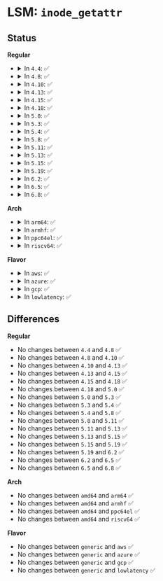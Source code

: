 # LSM: <code>inode_getattr</code>

## Status
<b>Regular</b>
<ul>
<li>
<details>
<summary>In <code>4.4</code>: ✅</summary>

```c
int security_inode_getattr(const struct path *path);
```
</details>
</li>
<li>
<details>
<summary>In <code>4.8</code>: ✅</summary>

```c
int security_inode_getattr(const struct path *path);
```
</details>
</li>
<li>
<details>
<summary>In <code>4.10</code>: ✅</summary>

```c
int security_inode_getattr(const struct path *path);
```
</details>
</li>
<li>
<details>
<summary>In <code>4.13</code>: ✅</summary>

```c
int security_inode_getattr(const struct path *path);
```
</details>
</li>
<li>
<details>
<summary>In <code>4.15</code>: ✅</summary>

```c
int security_inode_getattr(const struct path *path);
```
</details>
</li>
<li>
<details>
<summary>In <code>4.18</code>: ✅</summary>

```c
int security_inode_getattr(const struct path *path);
```
</details>
</li>
<li>
<details>
<summary>In <code>5.0</code>: ✅</summary>

```c
int security_inode_getattr(const struct path *path);
```
</details>
</li>
<li>
<details>
<summary>In <code>5.3</code>: ✅</summary>

```c
int security_inode_getattr(const struct path *path);
```
</details>
</li>
<li>
<details>
<summary>In <code>5.4</code>: ✅</summary>

```c
int security_inode_getattr(const struct path *path);
```
</details>
</li>
<li>
<details>
<summary>In <code>5.8</code>: ✅</summary>

```c
int security_inode_getattr(const struct path *path);
```
</details>
</li>
<li>
<details>
<summary>In <code>5.11</code>: ✅</summary>

```c
int security_inode_getattr(const struct path *path);
```
</details>
</li>
<li>
<details>
<summary>In <code>5.13</code>: ✅</summary>

```c
int security_inode_getattr(const struct path *path);
```
</details>
</li>
<li>
<details>
<summary>In <code>5.15</code>: ✅</summary>

```c
int security_inode_getattr(const struct path *path);
```
</details>
</li>
<li>
<details>
<summary>In <code>5.19</code>: ✅</summary>

```c
int security_inode_getattr(const struct path *path);
```
</details>
</li>
<li>
<details>
<summary>In <code>6.2</code>: ✅</summary>

```c
int security_inode_getattr(const struct path *path);
```
</details>
</li>
<li>
<details>
<summary>In <code>6.5</code>: ✅</summary>

```c
int security_inode_getattr(const struct path *path);
```
</details>
</li>
<li>
<details>
<summary>In <code>6.8</code>: ✅</summary>

```c
int security_inode_getattr(const struct path *path);
```
</details>
</li>
</ul>
<b>Arch</b>
<ul>
<li>
<details>
<summary>In <code>arm64</code>: ✅</summary>

```c
int security_inode_getattr(const struct path *path);
```
</details>
</li>
<li>
<details>
<summary>In <code>armhf</code>: ✅</summary>

```c
int security_inode_getattr(const struct path *path);
```
</details>
</li>
<li>
<details>
<summary>In <code>ppc64el</code>: ✅</summary>

```c
int security_inode_getattr(const struct path *path);
```
</details>
</li>
<li>
<details>
<summary>In <code>riscv64</code>: ✅</summary>

```c
int security_inode_getattr(const struct path *path);
```
</details>
</li>
</ul>
<b>Flavor</b>
<ul>
<li>
<details>
<summary>In <code>aws</code>: ✅</summary>

```c
int security_inode_getattr(const struct path *path);
```
</details>
</li>
<li>
<details>
<summary>In <code>azure</code>: ✅</summary>

```c
int security_inode_getattr(const struct path *path);
```
</details>
</li>
<li>
<details>
<summary>In <code>gcp</code>: ✅</summary>

```c
int security_inode_getattr(const struct path *path);
```
</details>
</li>
<li>
<details>
<summary>In <code>lowlatency</code>: ✅</summary>

```c
int security_inode_getattr(const struct path *path);
```
</details>
</li>
</ul>

## Differences
<b>Regular</b>
<ul>
<li>
No changes between <code>4.4</code> and <code>4.8</code> ✅
</li>
<li>
No changes between <code>4.8</code> and <code>4.10</code> ✅
</li>
<li>
No changes between <code>4.10</code> and <code>4.13</code> ✅
</li>
<li>
No changes between <code>4.13</code> and <code>4.15</code> ✅
</li>
<li>
No changes between <code>4.15</code> and <code>4.18</code> ✅
</li>
<li>
No changes between <code>4.18</code> and <code>5.0</code> ✅
</li>
<li>
No changes between <code>5.0</code> and <code>5.3</code> ✅
</li>
<li>
No changes between <code>5.3</code> and <code>5.4</code> ✅
</li>
<li>
No changes between <code>5.4</code> and <code>5.8</code> ✅
</li>
<li>
No changes between <code>5.8</code> and <code>5.11</code> ✅
</li>
<li>
No changes between <code>5.11</code> and <code>5.13</code> ✅
</li>
<li>
No changes between <code>5.13</code> and <code>5.15</code> ✅
</li>
<li>
No changes between <code>5.15</code> and <code>5.19</code> ✅
</li>
<li>
No changes between <code>5.19</code> and <code>6.2</code> ✅
</li>
<li>
No changes between <code>6.2</code> and <code>6.5</code> ✅
</li>
<li>
No changes between <code>6.5</code> and <code>6.8</code> ✅
</li>
</ul>
<b>Arch</b>
<ul>
<li>
No changes between <code>amd64</code> and <code>arm64</code> ✅
</li>
<li>
No changes between <code>amd64</code> and <code>armhf</code> ✅
</li>
<li>
No changes between <code>amd64</code> and <code>ppc64el</code> ✅
</li>
<li>
No changes between <code>amd64</code> and <code>riscv64</code> ✅
</li>
</ul>
<b>Flavor</b>
<ul>
<li>
No changes between <code>generic</code> and <code>aws</code> ✅
</li>
<li>
No changes between <code>generic</code> and <code>azure</code> ✅
</li>
<li>
No changes between <code>generic</code> and <code>gcp</code> ✅
</li>
<li>
No changes between <code>generic</code> and <code>lowlatency</code> ✅
</li>
</ul>
